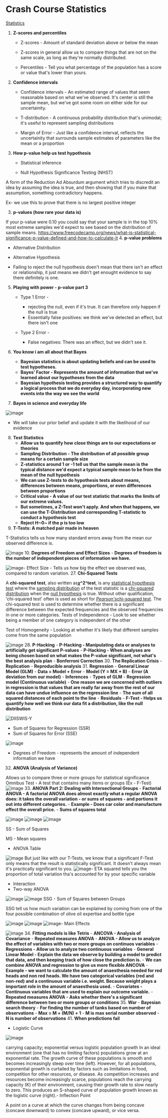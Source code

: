 # Crash Course Statistics

[Statistics](https://www.youtube.com/playlist?list=PL8dPuuaLjXtNM_Y-bUAhblSAdWRnmBUcr)

1. **Z-scores and percentiles**

   - Z-scores - Amount of standard deviation above or below the mean

   - Z-scores in general allow us to compare things that are not on the same scale, as long as they're normally distributed.

   - Percentiles - Tell you what percentage of the population has a score or value that's lower than yours.
2. **Confidence intervals**

   - Confidence intervals - An estimated range of values that seem reasonable based on what we've observed. It's center is still the sample mean, but we've got some room on either side for our uncertainity.

   - T-distribution - A continuous probability distribution that's unimodal; it's useful to represent sampling distributions

   - Margin of Error - Just like a confidence interval, reflects the uncertainity that surrounds sample estimates of parameters like the mean or a proportion
3. **How p-value help us test hypothesis**

   - Statistical inference

   - Null Hypothesis Significance Testing (NHST)

A form of the Reduction Ad Absurdum argument which tries to discredit an idea by assuming the idea is true, and then showing that if you make that assumption, something contradictory happens.

Ex- we use this to prove that there is no largest positive integer

3. **p-values (how rare your data is)**

If your p-value were 0.10 you could say that your sample is in the top 10% most extreme samples we'd expect to see based on the distribution of sample means.
<https://www.freecodecamp.org/news/what-is-statistical-significance-p-value-defined-and-how-to-calculate-it>
4. **p-value problems**

- Alternative Distribution

- Alternative Hypothesis

- Failing to reject the null hypothesis doen't mean that there isn't an effect or relationship, it just means we didn't get enought evidence to say there definitely is one.

5. **Playing with power - p-value part 3**

   - Type 1 Error -
        - rejecting the null, even if it's true. It can therefore only happen if the null is true
        - Essentially false positives: we think we've detected an effect, but there isn't one

   - Type 2 Error -
        - False negatives: There was an effect, but we didn't see it.
6. **You know i am all about that Bayes**
    - **Bayesian statistics is about updating beliefs and can be used to test hypotheses.**
    - **Bayes' Factor - Represents the amount of information that we've learned about our hypotheses from the data**
    - **Bayesian hypothesis testing provides a structured way to quantify a logical process that we do everyday day, incorporating new events into the way we see the world**
7. **Bayes in science and everyday life**

![image](media/Crash-Course-Statistics-image1.png)

- We will take our prior belief and update it with the likelihood of our evidence

8. **Test Statistics**
    - **Allow us to quantify how close things are to our expectations or theories**
    - **Sampling Distribution - The distribution of all possible group means for a certain sample size**
    - **Z-statistics around 1 or -1 tell us that the sample mean is the typical distance we'd expect a typical sample mean to be from the mean of the null hypothesis**
    - **We can use Z-tests to do hypothesis tests about means, differences between means, proportions, or even differences between proportions**
    - **Critical value - A value of our test statistic that marks the limits of our extreme values.**
    - **But sometimes, a Z-Test won't apply. And when that happens, we can use the T-Distribution and corresponding T-statistic to conduct a hypothesis test**
    - **Reject H~0~ if the p is too low**
9. **T-Tests: A matched pair made in heaven**

T-Statistics tells us how many standard errors away from the mean our observed difference is.

![image](media/Crash-Course-Statistics-image2.png)
10. **Degrees of Freedom and Effect Sizes**
    -  **Degrees of freedom is the number of independent pieces of information we have.**

![image](media/Crash-Course-Statistics-image3.png)-  Effect Size - Tells us how big the effect we observed was, compared to random variation.
27. **Chi-Squared Tests**

A **chi-squared test**, also written as***χ*^2^test**, is any [statistical hypothesis test](https://en.wikipedia.org/wiki/Statistical_hypothesis_testing) where the [sampling distribution](https://en.wikipedia.org/wiki/Sampling_distribution) of the test statistic is a [chi-squared distribution](https://en.wikipedia.org/wiki/Chi-squared_distribution) when the [null hypothesis](https://en.wikipedia.org/wiki/Null_hypothesis) is true. Without other qualification, 'chi-squared test' often is used as short for [*Pearson's*chi-squared test](https://en.wikipedia.org/wiki/Pearson%27s_chi-squared_test). The chi-squared test is used to determine whether there is a significant difference between the expected frequencies and the observed frequencies in one or more categories.
Tests of Independence - Look to see whether being a member of one category is independent of the other

Test of Homogeneity - Looking at whether it's likely that different samples come from the same population

![image](media/Crash-Course-Statistics-image4.png)
28. **P-Hacking**
    -  **P-Hacking - Manipulating data or analyses to artificially get significant P-values**
    -  **P-Hacking - When analyses are being chosen based on what makes the P-value significant, not what's the best analysis plan**
    -  **Bonferroni Correction**
30. **The Replication Crisis**
    -  **Replication**
    -  **Reproducible analysis**
31. **Regression**
    -  **General Linear Model (GLM)**
        -  **Data = Model + Error**
        -  **Model (Y = MX + B)**
        -  **Error (A deviation from our model)**
        -  **Inferences**
        -  **Types of GLM**
            -  **Regression model (Continuous variable)**
                -  **One reason we are concerned with outliers in regression is that values that are really far away from the rest of our data can have undue influence on the regression line**
                -  **The sum of all squared distances of each point to the line**
                -  **Residuals**
                -  **F-Test - Helps us quantify how well we think our data fit a distribution, like the null distribution**

![DIISWIS-Y ](media/Crash-Course-Statistics-image5.png)

- Sum of Squares for Regression (SSR)
- Sum of Squares for Error (SSE)

![image](media/Crash-Course-Statistics-image6.png)

- Degrees of Freedom - represents the amount of independent information we have

32. **ANOVA (Analysis of Variance)**

Allows us to compare three or more groups for statistical significance
Omnibus Test - A test that contains many items or groups (Ex - F-Test)
![image](media/Crash-Course-Statistics-image7.png)
33. **ANOVA Part 2: Dealing with Intersectional Groups**
    -  **Factorial ANOVA - A factorial ANOVA does almost exactly what a regular ANOVA does: it takes the overall variation - or sums of squares - and portions it out into different categories.**
    -  **Example - Does car color and manufacture effect the overall price.**
    -  **Sums of squares total**

![image](media/Crash-Course-Statistics-image8.png)
![image](media/Crash-Course-Statistics-image9.png)
![image](media/Crash-Course-Statistics-image10.png)

SS - Sum of Squares

MS - Mean squares

- ANOVA Table

![image](media/Crash-Course-Statistics-image11.png)
But just like with our T-Tests, we know that a significant F-Test only means that the result is statistically significant. It doesn't always mean it's practically significant to you.
![image](media/Crash-Course-Statistics-image12.png)-  ETA squared tells you the proportion of total variation tha's accounted for by your specific variable

- Interaction
- Two-way ANOVA

![image](media/Crash-Course-Statistics-image13.png)
![image](media/Crash-Course-Statistics-image14.png)
SSG - Sum of Squares between Groups

SSG tell us how much variation can be explained by coming from one of the four possible combination of olive oil expertise and bottle type

![image](media/Crash-Course-Statistics-image15.png)
![image](media/Crash-Course-Statistics-image16.png)
![image](media/Crash-Course-Statistics-image17.png)-  Main Effects

![image](media/Crash-Course-Statistics-image18.png)
34. **Fitting models is like Tetris**
    -  **ANCOVA - Analysis of Covariance**
    -  **Repeated measures ANOVA**
    -  **ANOVA - Allow us to analyze the effect of variables with two or more groups on continuos variables**
    -  **Regressions - Allow us to analyze two continuous variables**
    -  **General Linear Model - Explain the data we observe by building a model to predict that data, and then keeping track of how close the prediction is.**
    -  **We can combine ANOVA and regression to give us more flexible ANCOVA**
    -  **Example - we want to calculate the amount of anaesthesia needed for red heads and non red heads. We have two categorical variables (red and non-red) and a continuous variable i.e. weight. Because weight plays a important role in the amount of anaesthesia used.**
    -  **Covariates - Continuous variables that are used to explain our outcome variable.**
    -  **Repeated measures ANOVA - Asks whether there's a significant difference between two or more groups or conditions**
35. **War**
    -  **Bayesian search theory**
    -  **For finding the number of tanks based on number of observations**
        -  **Max = M + (M/N) + 1**
        -  **M is max serial number observed**
        -  **N is number of observations**
41. **When predictions fail**

- Logistic Curve

![image](media/Crash-Course-Statistics-image19.jpg)

carrying capacity; exponential versus logistic population growth
In an ideal environment (one that has no limiting factors) populations grow at an exponential rate. The growth curve of these populations is smooth and becomes increasingly steep over time (left). However, for all populations, exponential growth is curtailed by factors such as limitations in food, competition for other resources, or disease. As competition increases and resources become increasingly scarce, populations reach the carrying capacity (K) of their environment, causing their growth rate to slow nearly to zero. This produces an S-shaped curve of population growth known as the logistic curve (right).-  Inflection Point

A point on a curve at which the curve changes from being concave (concave downward) to convex (concave upward), or vice versa.
